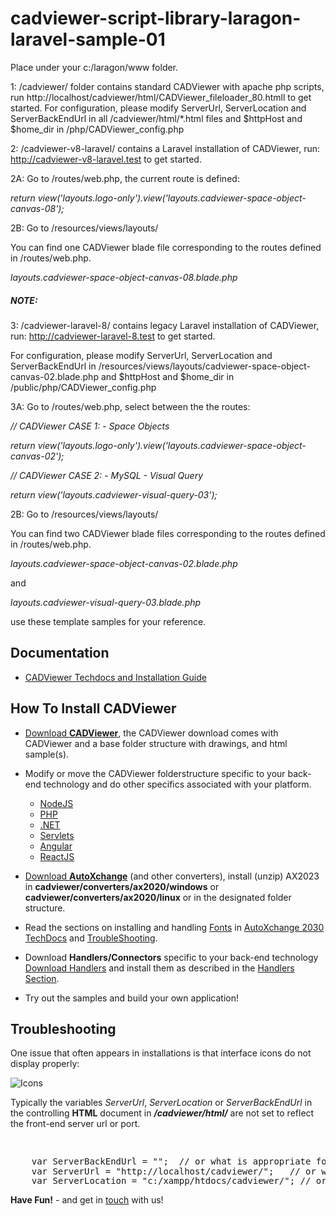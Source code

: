 # cadviewer-script-library-laragon-laravel-sample-01

Place under your c:/laragon/www folder.   

1: /cadviewer/ folder contains standard CADViewer with apache php scripts, run http://localhost/cadviewer/html/CADViewer_fileloader_80.htmll to get started.
For configuration, please modify ServerUrl, ServerLocation and ServerBackEndUrl in all /cadviewer/html/*.html files and $httpHost and $home_dir in  /php/CADViewer_config.php 


2: /cadviewer-v8-laravel/ contains a Laravel installation of CADViewer, run: http://cadviewer-v8-laravel.test to get started.  

2A: Go to /routes/web.php,  the current route is defined:

*return view('layouts.logo-only').view('layouts.cadviewer-space-object-canvas-08');*


2B: Go to /resources/views/layouts/  

You can find one CADViewer blade file corresponding to the routes defined in /routes/web.php. 


*layouts.cadviewer-space-object-canvas-08.blade.php*



##### NOTE:

3: /cadviewer-laravel-8/ contains legacy Laravel installation of CADViewer, run: http://cadviewer-laravel-8.test to get started.  

For configuration, please modify ServerUrl, ServerLocation and ServerBackEndUrl in /resources/views/layouts/cadviewer-space-object-canvas-02.blade.php and $httpHost and $home_dir in  /public/php/CADViewer_config.php 


3A: Go to /routes/web.php,  select between the the routes: 



*// CADViewer CASE 1: - Space Objects*

*return view('layouts.logo-only').view('layouts.cadviewer-space-object-canvas-02');*
	

*// CADViewer CASE 2: - MySQL - Visual Query*

*return view('layouts.cadviewer-visual-query-03');*



2B: Go to /resources/views/layouts/  

You can find two CADViewer blade files corresponding to the routes defined in /routes/web.php. 


*layouts.cadviewer-space-object-canvas-02.blade.php*

and

*layouts.cadviewer-visual-query-03.blade.php*

use these template samples for your reference. 





## Documentation 

-   [CADViewer Techdocs and Installation Guide](https://cadviewer.com/cadviewertechdocs/download)


## How To Install CADViewer 

* [Download **CADViewer**](/alldownloads/cadviewer), the CADViewer download comes with CADViewer and a base folder structure with drawings, and html sample(s).
* Modify or move the CADViewer folderstructure specific to your back-end technology and do other specifics associated with your platform.
	* [NodeJS](https://cadviewer.com/cadviewertechdocs/handlers/nodejs/)
	* [PHP](https://cadviewer.com/cadviewertechdocs/handlers/php/)
	* [.NET](https://cadviewer.com/cadviewertechdocs/handlers/asp.net/)
	* [Servlets](https://cadviewer.com/cadviewertechdocs/handlers/servlets/)
	* [Angular](https://cadviewer.com/cadviewertechdocs/handlers/angular/)
	* [ReactJS](https://cadviewer.com/cadviewertechdocs/handlers/reactjs/)
* [Download **AutoXchange**](/alldownloads/autoxchange) (and other converters), install (unzip) AX2023 in **cadviewer/converters/ax2020/windows** or **cadviewer/converters/ax2020/linux** or in the designated folder structure.
* Read the sections on installing and handling [Fonts](https://tailormade.com/ax2020techdocs/installation/fonts/) in [AutoXchange 2030 TechDocs](https://tailormade.com/ax2020techdocs/) and [TroubleShooting](https://tailormade.com/ax2020techdocs/troubleshooting/).
* Download **Handlers/Connectors** specific to your back-end technology [Download Handlers](/alldownloads/handlers/) and install them as described in the [Handlers Section](https://cadviewer.com/cadviewertechdocs/handlers).


* Try out the samples and build your own application!
 
 
 
 
 ## Troubleshooting

One issue that often appears in installations is that interface icons do not display properly:

![Icons](https://cadviewer.com/cadviewertechdocs/images/missing_icons.png "Icons missing")

Typically the variables *ServerUrl*, *ServerLocation* or *ServerBackEndUrl* in the controlling **HTML**  document in ***/cadviewer/html/*** are not set to reflect the front-end server url or port.

<pre style="line-height: 110%">


    var ServerBackEndUrl = "";  // or what is appropriate for my server; used for NodeJS server only
    var ServerUrl = "http://localhost/cadviewer/";   // or what is appropriate for my server
    var ServerLocation = "c:/xampp/htdocs/cadviewer/"; // or what is appropriate for my server, can be black!
</pre>

 
**Have Fun!**  - and get in [touch](mailto:developer@tailormade.com)  with us!
